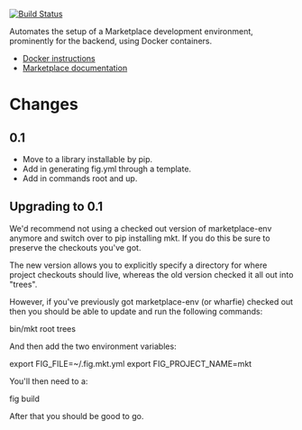 [![Build Status](https://travis-ci.org/mozilla/marketplace-env.svg?branch=master)](https://travis-ci.org/mozilla/marketplace-env)

Automates the setup of a Marketplace development environment, prominently for
the backend, using Docker containers.

* [Docker instructions](https://marketplace.readthedocs.org/en/latest/topics/backend.html)
* [Marketplace documentation](https://marketplace.readthedocs.org)

# Changes

## 0.1

- Move to a library installable by pip.
- Add in generating fig.yml through a template.
- Add in commands root and up.

## Upgrading to 0.1

We'd recommend not using a checked out version of marketplace-env anymore
and switch over to pip installing mkt. If you do this be sure to preserve the
checkouts you've got.

The new version allows you to explicitly specify a directory for where project
checkouts should live, whereas the old version checked it all out into "trees".

However, if you've previously got marketplace-env (or wharfie) checked out then
you should be able to update and run the following commands:

  bin/mkt root trees

And then add the two environment variables:

  export FIG_FILE=~/.fig.mkt.yml
  export FIG_PROJECT_NAME=mkt

You'll then need to a:

  fig build

After that you should be good to go.
